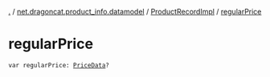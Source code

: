 [.](../../index.md) / [net.dragoncat.product_info.datamodel](../index.md) / [ProductRecordImpl](index.md) / [regularPrice](./regular-price.md)

# regularPrice

`var regularPrice: `[`PriceData`](../-price-data/index.md)`?`